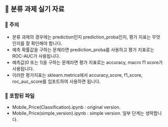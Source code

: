 ## 🐠 분류 과제 실기 자료
### 🐠 주의
- 분류 과제의 경우에는 prediction인지 prediction_proba인지, 평가 지표는 무엇인지를 잘 확인해야 합니다.
- 예측 확률값을 구하는 문제라면 prediction_proba를 사용하고 평가 지표로는 ROC-AUC가 사용됩니다.
- 예측값(0 또는 1)을 구하는 문제라면 평가 지표로는 accuracy, macro f1 score가 사용됩니다.
- 이러한 평가지표는 sklearn.metrics에서 accuracy_score, f1_score, roc_auc_score를 임포트하여 사용하면 됩니다.
### 🐠 포함된 파일
- Mobile_Price(Classification).ipynb : original version. 
- Mobile_Price(simple_version).ipynb : simple version. 일부 단계는 생략합니다.
